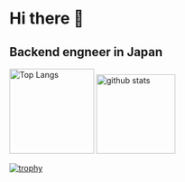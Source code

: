 # Hi there 👋
## Backend engneer in Japan
<p align="left"> 
  <img alt="Top Langs" height="150px" src="https://github-readme-stats.vercel.app/api/top-langs/?username=Fujiwara-kun&layout=compact&show_icons=true&theme=onedark" />
  <img alt="github stats" height="140px" src="https://github-readme-stats.vercel.app/api?username=Fujiwara-kun&theme=onedark&show_icons=ture" />
</p>

[![trophy](https://github-profile-trophy.vercel.app/?username=Fujiwara-kun&theme=onedark&column=7
)](https://github.com/ryo-ma/github-profile-trophy)

<!--
**Fujiwara-kun/Fujiwara-kun** is a ✨ _special_ ✨ repository because its `README.md` (this file) appears on your GitHub profile.

Here are some ideas to get you started:

- 🔭 I’m currently working on ...
- 🌱 I’m currently learning ...
- 👯 I’m looking to collaborate on ...
- 🤔 I’m looking for help with ...
- 💬 Ask me about ...
- 📫 How to reach me: ...
- 😄 Pronouns: ...
- ⚡ Fun fact: ...
-->
